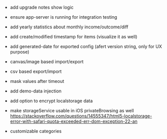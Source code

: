 - add upgrade notes show logic

- ensure app-server is running for integration testing

- add yearly statistics about monthly income/outcome/diff

- add create/modified timestamp for items (visualize it as well)

- add generated-date for exported config (afert version string, only for UX purpose)

- canvas/image based import/export

- csv based export/import

- mask values after timeout

- add demo-data injection

- add option to encrypt localstorage data

- make storageService usable in iOS privateBrowsing as well
  https://stackoverflow.com/questions/14555347/html5-localstorage-error-with-safari-quota-exceeded-err-dom-exception-22-an

- customizable categories
